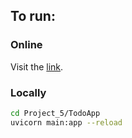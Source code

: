 ## To run:

### Online
Visit the [link](https://fastapi-mz6o.onrender.com/auth/).

### Locally
```bash
cd Project_5/TodoApp
uvicorn main:app --reload

